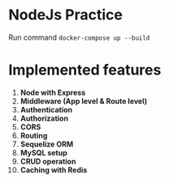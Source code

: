 ﻿# NodeJs Practice

Run command `docker-compose up --build`

# Implemented features
  1. **Node with Express**
  2. **Middleware (App level & Route level)**
  3. **Authentication**
  4. **Authorization**
  5. **CORS**
  6. **Routing**
  7. **Sequelize ORM**
  8. **MySQL setup**
  9. **CRUD operation**
  10. **Caching with Redis**
